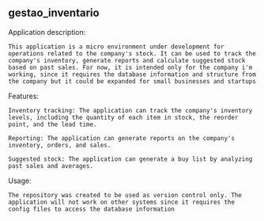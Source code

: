 ## gestao_inventario

Application description:

	This application is a micro environment under development for operations related to the company's stock. It can be used to track the company's inventory, generate reports and calculate suggested stock based on past sales. For now, it is intended only for the company i'm working, since it requires the database information and structure from the company but it could be expanded for small businesses and startups

Features:

	Inventory tracking: The application can track the company's inventory levels, including the quantity of each item in stock, the reorder point, and the lead time.

	Reporting: The application can generate reports on the company's inventory, orders, and sales.

	Suggested stock: The application can generate a buy list by analyzing past sales and averages.

Usage:

	The repository was created to be used as version control only. The application will not work on other systems since it requires the config files to access the database information